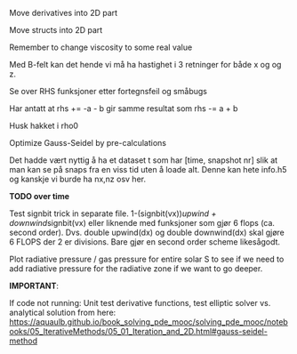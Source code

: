 Move derivatives into 2D part

Move structs into 2D part

Remember to change viscosity to some real value

Med B-felt kan det hende vi må ha hastighet i 3 retninger for både x og og z.

Se over RHS funksjoner etter fortegnsfeil og småbugs

Har antatt at rhs += -a - b gir samme resultat som rhs -= a + b

Husk hakket i rho0

Optimize Gauss-Seidel by pre-calculations

Det hadde vært nyttig å ha et dataset t som har [time, snapshot nr] slik at man kan se på snaps fra en viss tid uten å loade alt. Denne kan hete info.h5 og kanskje vi burde ha nx,nz osv her.

<b> TODO over time </b>

Test signbit trick in separate file. 1-(signbit(vx))*upwind + downwind*signbit(vx) eller liknende med funksjoner som gjør  6 flops (ca. second order). Dvs. double upwind(dx) og double downwind(dx) skal gjøre 6 FLOPS der 2 er divisions. Bare gjør en second order scheme likesågodt.

Plot radiative pressure / gas pressure for entire solar S to see if we need to add radiative pressure for the radiative zone if we want to go deeper.

<b>IMPORTANT</b>:

If code not running: Unit test derivative functions, test elliptic solver vs. analytical solution from here: https://aquaulb.github.io/book_solving_pde_mooc/solving_pde_mooc/notebooks/05_IterativeMethods/05_01_Iteration_and_2D.html#gauss-seidel-method